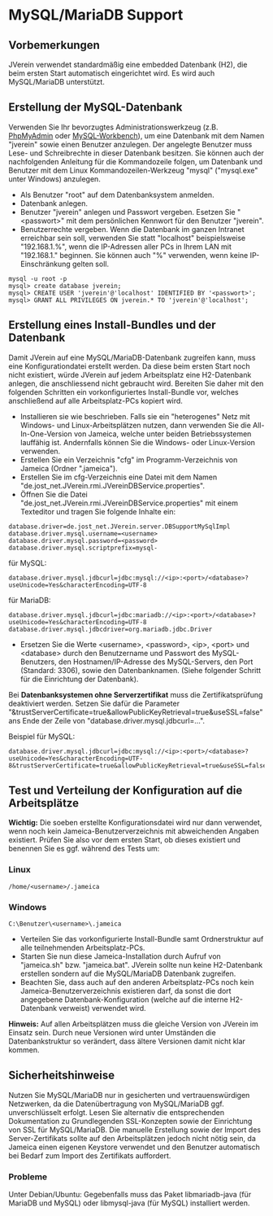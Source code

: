 # MySQL/MariaDB Support

## Vorbemerkungen

JVerein verwendet standardmäßig eine embedded Datenbank \(H2\), die beim ersten Start automatisch eingerichtet wird. Es wird auch MySQL/MariaDB unterstützt.

## Erstellung der MySQL-Datenbank

Verwenden Sie Ihr bevorzugtes Administrationswerkzeug \(z.B. [PhpMyAdmin](https://www.phpmyadmin.net/) oder [MySQL-Workbench](https://dev.mysql.com/downloads/workbench/)\), um eine Datenbank mit dem Namen "jverein" sowie einen Benutzer anzulegen. Der angelegte Benutzer muss Lese- und Schreibrechte in dieser Datenbank besitzen. Sie können auch der nachfolgenden Anleitung für die Kommandozeile folgen, um Datenbank und Benutzer mit dem Linux Kommandozeilen-Werkzeug "mysql" \("mysql.exe" unter Windows\) anzulegen. 

- Als Benutzer "root" auf dem Datenbanksystem anmelden.
- Datenbank anlegen.
- Benutzer "jverein" anlegen und Passwort vergeben. Esetzen Sie "\<passwort\>" mit dem persönlichen Kennwort für den Benutzer "jverein".
- Benutzerrechte vergeben. Wenn die Datenbank im ganzen Intranet erreichbar sein soll, verwenden Sie statt "localhost" beispielsweise "192.168.1.%", wenn die IP-Adressen aller PCs in Ihrem LAN mit "192.168.1." beginnen. Sie können auch "%" verwenden, wenn keine IP-Einschränkung gelten soll. 
<!-- -->
    mysql -u root -p
    mysql> create database jverein;
    mysql> CREATE USER 'jverein'@'localhost' IDENTIFIED BY '<passwort>';
    mysql> GRANT ALL PRIVILEGES ON jverein.* TO 'jverein'@'localhost';

## Erstellung eines Install-Bundles und der Datenbank

Damit JVerein auf eine MySQL/MariaDB-Datenbank zugreifen kann, muss eine Konfigurationdatei erstellt werden. Da diese beim ersten Start noch nicht existiert, würde JVerein auf jedem Arbeitsplatz eine H2-Datenbank anlegen, die anschliessend nicht gebraucht wird. Bereiten Sie daher mit den folgenden Schritten ein vorkonfiguriertes Install-Bundle vor, welches anschließend auf alle Arbeitsplatz-PCs kopiert wird.

- Installieren sie wie beschrieben. Falls sie ein "heterogenes" Netz mit Windows- und Linux-Arbeitsplätzen nutzen, dann verwenden Sie die All-In-One-Version von Jameica, welche unter beiden Betriebssystemen lauffähig ist. Andernfalls können Sie die Windows- oder Linux-Version verwenden.
- Erstellen Sie ein Verzeichnis "cfg" im Programm-Verzeichnis von Jameica (Ordner ".jameica").
- Erstellen Sie im cfg-Verzeichnis eine Datei mit dem Namen "de.jost\_net.JVerein.rmi.JVereinDBService.properties". 
- Öffnen Sie die Datei "de.jost\_net.JVerein.rmi.JVereinDBService.properties" mit einem Texteditor und tragen Sie folgende Inhalte ein:
<!-- -->
    database.driver=de.jost_net.JVerein.server.DBSupportMySqlImpl
    database.driver.mysql.username=<username>
    database.driver.mysql.password=<password>
    database.driver.mysql.scriptprefix=mysql-

für MySQL:

    database.driver.mysql.jdbcurl=jdbc:mysql://<ip>:<port>/<database>?useUnicode=Yes&characterEncoding=UTF-8

für MariaDB:

    database.driver.mysql.jdbcurl=jdbc:mariadb://<ip>:<port>/<database>?useUnicode=Yes&characterEncoding=UTF-8
    database.driver.mysql.jdbcdriver=org.mariadb.jdbc.Driver

- Ersetzen Sie die Werte &lt;username&gt;, &lt;password&gt;, &lt;ip&gt;, &lt;port&gt; und &lt;database&gt; durch den Benutzername und Passwort des MySQL-Benutzers, den Hostnamen/IP-Adresse des MySQL-Servers, den Port \(Standard: 3306\), sowie den Datenbanknamen. \(Siehe folgender Schritt für die Einrichtung der Datenbank\).

Bei **Datenbanksystemen ohne Serverzertifikat** muss die Zertifikatsprüfung deaktiviert werden. Setzen Sie dafür die Parameter "&trustServerCertificate=true&allowPublicKeyRetrieval=true&useSSL=false" ans Ende der Zeile von "database.driver.mysql.jdbcurl=...".

Beispiel für MySQL:

    database.driver.mysql.jdbcurl=jdbc:mysql://<ip>:<port>/<database>?useUnicode=Yes&characterEncoding=UTF-8&trustServerCertificate=true&allowPublicKeyRetrieval=true&useSSL=false

## Test und Verteilung der Konfiguration auf die Arbeitsplätze

**Wichtig:** Die soeben erstellte Konfigurationsdatei wird nur dann verwendet, wenn noch kein Jameica-Benutzerverzeichnis mit abweichenden Angaben existiert. Prüfen Sie also vor dem ersten Start, ob dieses existiert und benennen Sie es ggf. während des Tests um:

### Linux

    /home/<username>/.jameica

### Windows

    C:\Benutzer\<username>\.jameica

- Verteilen Sie das vorkonfigurierte Install-Bundle samt Ordnerstruktur auf alle teilnehmenden Arbeitsplatz-PCs.
- Starten Sie nun diese Jameica-Installation durch Aufruf von "jameica.sh" bzw. "jameica.bat". JVerein sollte nun keine H2-Datenbank erstellen sondern auf die MySQL/MariaDB Datenbank zugreifen.
- Beachten Sie, dass auch auf den anderen Arbeitsplatz-PCs noch kein Jameica-Benutzerverzeichnis existieren darf, da sonst die dort angegebene Datenbank-Konfiguration \(welche auf die interne H2-Datenbank verweist\) verwendet wird.

**Hinweis:** Auf allen Arbeitsplätzen muss die gleiche Version von JVerein im Einsatz sein. Durch neue Versionen wird unter Umständen die Datenbankstruktur so verändert, dass ältere Versionen damit nicht klar kommen.

## Sicherheitshinweise

Nutzen Sie MySQL/MariaDB nur in gesicherten und vertrauenswürdigen Netzwerken, da die Datenübertragung von MySQL/MariaDB ggf. unverschlüsselt erfolgt. Lesen Sie alternativ die entsprechenden Dokumentation zu Grundlegenden SSL-Konzepten sowie der Einrichtung von SSL für MySQL/MariaDB. Die manuelle Erstellung sowie der Import des Server-Zertifikats sollte auf den Arbeitsplätzen jedoch nicht nötig sein, da Jameica einen eigenen Keystore verwendet und den Benutzer automatisch bei Bedarf zum Import des Zertifikats auffordert.

### Probleme

Unter Debian/Ubuntu: Gegebenfalls muss das Paket libmariadb-java (für MariaDB und MySQL) oder libmysql-java (für MySQL) installiert werden.
